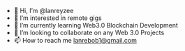 - 👋 Hi, I’m @lanreyzee
- 👀 I’m interested in remote gigs
- 🌱 I’m currently learning Web3.0 Blockchain Development
- 💞️ I’m looking to collaborate on any Web 3.0 Projects
- 📫 How to reach me lanrebob1@gmail.com

<!---
lanreyzee/lanreyzee is a ✨ special ✨ repository because its `README.md` (this file) appears on your GitHub profile.
You can click the Preview link to take a look at your changes.
--->
